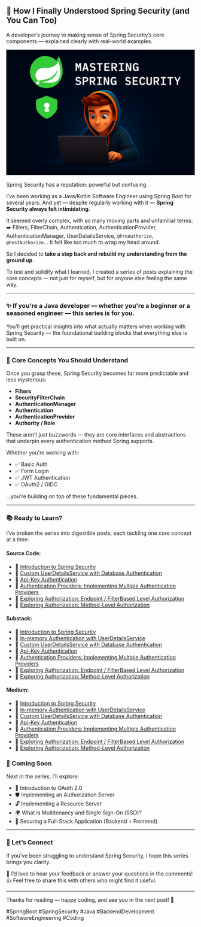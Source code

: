 ## 🔐 How I Finally Understood Spring Security (and You Can Too)

A developer’s journey to making sense of Spring Security’s core components — explained clearly with real-world examples.

![Mastering Spring Security](asset/img.png)

Spring Security has a reputation: powerful but confusing.

I’ve been working as a Java/Kotlin Software Engineer using Spring Boot for several years. And yet — despite regularly
working with it — **Spring Security always felt intimidating**.

It seemed overly complex, with so many moving parts and unfamiliar terms:
➡️ Filters, FilterChain, Authentication, AuthenticationProvider, AuthenticationManager,
UserDetailsService, `@PreAuthorize`, `@PostAuthorize`...
It felt like too much to wrap my head around.

So I decided to **take a step back and rebuild my understanding from the ground up**.

To test and solidify what I learned, I created a series of posts explaining the core concepts — not just for myself, but
for anyone else feeling the same way.

---

### ✨ If you're a Java developer — whether you're a beginner or a seasoned engineer — this series is for you.

You’ll get practical insights into what actually matters when working with Spring Security — the foundational building
blocks that everything else is built on.

---

### 🔑 Core Concepts You Should Understand

Once you grasp these, Spring Security becomes far more predictable and less mysterious:

* **Filters**
* **SecurityFilterChain**
* **AuthenticationManager**
* **Authentication**
* **AuthenticationProvider**
* **Authority / Role**

These aren’t just buzzwords — they are core interfaces and abstractions that underpin every authentication method Spring
supports.

Whether you're working with:

* ✅ Basic Auth
* ✅ Form Login
* ✅ JWT Authentication
* ✅ OAuth2 / OIDC

…you’re building on top of these fundamental pieces.

---

### 📚 Ready to Learn?

I’ve broken the series into digestible posts, each tackling one core concept at a time:

#### Source Code:

* 🔗 [Introduction to Spring Security](https://github.com/baggio1103/spring-security-fundamentals/tree/main/basics)
* 🔗 [Custom UserDetailsService with Database Authentication](https://github.com/baggio1103/spring-security-fundamentals/tree/main/managing-users)
* 🔗 [Api-Key Authentication](https://github.com/baggio1103/spring-security-fundamentals/tree/main/custom-authentication)
* 🔗 [Authentication Providers: Implementing Multiple Authentication Providers](https://github.com/baggio1103/spring-security-fundamentals/tree/main/multi-auth-providers)
* 🔗 [Exploring Authorization: Endpoint / FilterBased Level Authorization](https://github.com/baggio1103/spring-security-fundamentals/tree/main/endpoint-authorization)
* 🔗 [Exploring Authorization: Method-Level Authorization](https://github.com/baggio1103/spring-security-fundamentals/tree/main/method-authorization)

#### Substack:

* 🔗 [Introduction to Spring Security](https://open.substack.com/pub/atomiccoding/p/spring-security-crash-course-with?r=23nm1x&utm_campaign=post&utm_medium=web&showWelcomeOnShare=false)
* 🔗 [In-memory Authentication with UserDetailsService](https://open.substack.com/pub/atomiccoding/p/spring-security-part-ii-in-memory?r=23nm1x&utm_campaign=post&utm_medium=web&showWelcomeOnShare=false)
* 🔗 [Custom UserDetailsService with Database Authentication](https://open.substack.com/pub/atomiccoding/p/spring-security-part-iii-custom-userdetailsservi?r=23nm1x&utm_campaign=post&utm_medium=web&showWelcomeOnShare=false)
* 🔗 [Api-Key Authentication](https://open.substack.com/pub/atomiccoding/p/spring-security-part-iv-custom-authentication?r=23nm1x&utm_campaign=post&utm_medium=web&showWelcomeOnShare=false)
* 🔗 [Authentication Providers: Implementing Multiple Authentication Providers](https://open.substack.com/pub/atomiccoding/p/spring-security-part-v-implementing?r=23nm1x&utm_campaign=post&utm_medium=web&showWelcomeOnShare=false)
* 🔗 [Exploring Authorization: Endpoint / FilterBased Level Authorization](https://open.substack.com/pub/atomiccoding/p/spring-security-part-vi-exploring?r=23nm1x&utm_campaign=post&utm_medium=web&showWelcomeOnShare=false)
* 🔗 [Exploring Authorization: Method-Level Authorization](https://open.substack.com/pub/atomiccoding/p/spring-security-part-vii-exploring?r=23nm1x&utm_campaign=post&utm_medium=web&showWelcomeOnShare=false)

#### Medium:

* 🔗 [Introduction to Spring Security](https://java-jedi.medium.com/spring-security-crash-course-with-kotlin-spring-boot-3953c564bb12)
* 🔗 [In-memory Authentication with UserDetailsService](https://java-jedi.medium.com/spring-security-part-ii-in-memory-authentication-with-userdetailsservice-f9ed0e911fc3)
* 🔗 [Custom UserDetailsService with Database Authentication](https://java-jedi.medium.com/spring-security-part-iii-custom-userdetailsservice-with-database-authentication-1c39d42f4d8a)
* 🔗 [Api-Key Authentication](https://java-jedi.medium.com/spring-security-part-iv-custom-authentication-with-api-key-a9f289e13964)
* 🔗 [Authentication Providers: Implementing Multiple Authentication Providers](https://java-jedi.medium.com/spring-security-part-v-implementing-multiple-authentication-providers-f80a459a5ec3)
* 🔗 [Exploring Authorization: Endpoint / FilterBased Level Authorization](https://java-jedi.medium.com/spring-security-part-vi-exploring-authorization-b34a4795fb4e)
* 🔗 [Exploring Authorization: Method-Level Authorization](https://java-jedi.medium.com/spring-security-part-viii-exploring-method-level-authorization-ba5ff6f22b10)


### 🚀 Coming Soon

Next in the series, I’ll explore:

* 🔐 Introduction to OAuth 2.0
* 🛡 Implementing an Authorization Server
* 🔓 Implementing a Resource Server
* 🌍 What is Multitenancy and Single Sign-On (SSO)?
* 🔐 Securing a Full-Stack Application (Backend + Frontend)

---
### 🙌 Let’s Connect

If you've been struggling to understand Spring Security, I hope this series brings you clarity.

📩 I’d love to hear your feedback or answer your questions in the comments!
👍 Feel free to share this with others who might find it useful.

---

Thanks for reading — happy coding, and see you in the next post!
🚀

#SpringBoot #SpringSecurity #Java #BackendDevelopment #SoftwareEngineering #Coding

